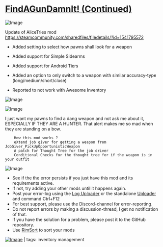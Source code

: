 # [FindAGunDamnIt! (Continued)](https://steamcommunity.com/sharedfiles/filedetails/?id=2089553836)

![Image](https://i.imgur.com/buuPQel.png)

Update of AliceTries mod
https://steamcommunity.com/sharedfiles/filedetails/?id=1541795572

- Added setting to select how pawns shall look for a weapon
- Added support for Simple Sidearms
- Added support for Android Tiers
- Added an option to only switch to a weapon with similar accuracy-type (long/medium/short/close)

- Reported to not work with Awesome Inventory

![Image](https://i.imgur.com/pufA0kM.png)
	
![Image](https://i.imgur.com/Z4GOv8H.png)

I just want my pawns to find a dang weapon and not ask me about it, ESPECIALLY IF THEY ARE A HUNTER.
        That alert makes me so mad when they are standing on a bow.

        How this mod works ?
        eXtend job giver for getting a weapon from JobGiver_PickUpOpportunisticWeapon
        A patch for Thought Tree for the job driver
        Conditional Checks for the thought tree for if the weapon is in your outfit


![Image](https://i.imgur.com/PwoNOj4.png)



-  See if the the error persists if you just have this mod and its requirements active.
-  If not, try adding your other mods until it happens again.
-  Post your error-log using the [Log Uploader](https://steamcommunity.com/sharedfiles/filedetails/?id=2873415404) or the standalone [Uploader](https://steamcommunity.com/sharedfiles/filedetails/?id=2873415404) and command Ctrl+F12
-  For best support, please use the Discord-channel for error-reporting.
-  Do not report errors by making a discussion-thread, I get no notification of that.
-  If you have the solution for a problem, please post it to the GitHub repository.
-  Use [RimSort](https://github.com/RimSort/RimSort/releases/latest) to sort your mods

 

[![Image](https://img.shields.io/github/v/release/emipa606/FindAGunDamnIt?label=latest%20version&style=plastic&color=9f1111&labelColor=black)](https://steamcommunity.com/sharedfiles/filedetails/changelog/2089553836) | tags:  inventory management
